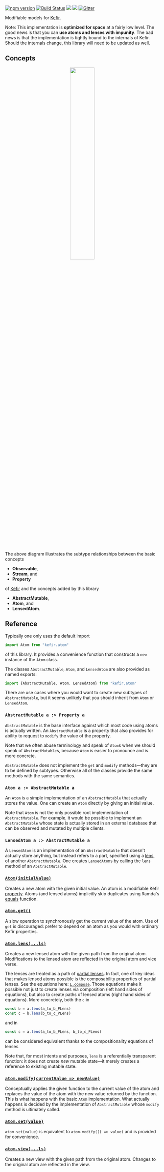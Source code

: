 [![npm version](https://badge.fury.io/js/kefir.atom.svg)](http://badge.fury.io/js/kefir.atom) [![Build Status](https://travis-ci.org/calmm-js/kefir.atom.svg?branch=master)](https://travis-ci.org/calmm-js/kefir.atom) [![](https://david-dm.org/calmm-js/kefir.atom.svg)](https://david-dm.org/calmm-js/kefir.atom) [![](https://david-dm.org/calmm-js/kefir.atom/dev-status.svg)](https://david-dm.org/calmm-js/kefir.atom#info=devDependencies) [![Gitter](https://img.shields.io/gitter/room/calmm-js/chat.js.svg?style=flat-square)](https://gitter.im/calmm-js/chat)

Modifiable models for [Kefir](http://rpominov.github.io/kefir/).

Note: This implementation is **optimized for space** at a fairly low level.  The
good news is that you can **use atoms and lenses with impunity**.  The bad news
is that the implementation is tightly bound to the internals of Kefir.  Should
the internals change, this library will need to be updated as well.

## Concepts

<p align="center"><img width="40%" height="40%" src="http://calmm-js.github.io/kefir.atom/images/Observables.svg"></p>

The above diagram illustrates the subtype relationships between the basic
concepts

* **Observable**,
* **Stream**, and
* **Property**

of [Kefir](http://rpominov.github.io/kefir/#about-observables) and the concepts
added by this library

* **AbstractMutable**,
* **Atom**, and
* **LensedAtom**.

## Reference

Typically one only uses the default import

```js
import Atom from "kefir.atom"
```

of this library.  It provides a convenience function that constructs a `new`
instance of the `Atom` class.

The classes `AbstractMutable`, `Atom`, and `LensedAtom` are also provided as
named exports:

```js
import {AbstractMutable, Atom, LensedAtom} from "kefir.atom"
```

There are use cases where you would want to create new subtypes of
`AbstractMutable`, but it seems unlikely that you should inherit from `Atom` or
`LensedAtom`.

### `AbstractMutable a :> Property a`

`AbstractMutable` is the base interface against which most code using atoms is
actually written.  An `AbstractMutable` is a property that also provides for
ability to request to `modify` the value of the property.

Note that we often abuse terminology and speak of `Atom`s when we should speak
of `AbstractMutable`s, because `Atom` is easier to pronounce and is more
concrete.

`AbstractMutable` does not implement the `get` and `modify` methods&mdash;they
are to be defined by subtypes.  Otherwise all of the classes provide the same
methods with the same semantics.

### `Atom a :> AbstractMutable a`

An `Atom` is a simple implementation of an `AbstractMutable` that actually
stores the value.  One can create an `Atom` directly by giving an initial value.

Note that `Atom` is not the only possible root implementation of
`AbstractMutable`.  For example, it would be possible to implement an
`AbstractMutable` whose state is actually stored in an external database that
can be observed and mutated by multiple clients.

### `LensedAtom a :> AbstractMutable a`

A `LensedAtom` is an implementation of an `AbstractMutable` that doesn't
actually store anything, but instead refers to a part, specified using a
[lens](https://github.com/calmm-js/partial.lenses/), of another
`AbstractMutable`.  One creates `LensedAtom`s by calling the `lens` method of an
`AbstractMutable`.

### [`Atom(initialValue)`](#atominitialvalue "Atom :: a -> Atom a")

Creates a new atom with the given initial value.  An atom is a modifiable Kefir
[property](http://rpominov.github.io/kefir/#about-observables).  Atoms (and
lensed atoms) implicitly skip duplicates using Ramda's
[equals](http://ramdajs.com/0.20.0/docs/#equals) function.

### [`atom.get()`](#atomget "get :: AbstractMutable a -> a")

A slow operation to synchronously get the current value of the atom.  Use of
`get` is discouraged: prefer to depend on an atom as you would with ordinary
Kefir properties.

### [`atom.lens(...ls)`](#atomlensls "lens :: AbstractMutable a -> (...PLens a b) -> LensedAtom b")

Creates a new lensed atom with the given path from the original atom.
Modifications to the lensed atom are reflected in the original atom and vice
verse.

The lenses are treated as a path of
[partial lenses](https://github.com/calmm-js/partial.lenses/).  In fact, one of
key ideas that makes lensed atoms possible is the composability properties of
partial lenses.  See the equations here:
[`L.compose`](https://github.com/calmm-js/partial.lenses#lcomposels).  Those
equations make it possible not just to create lenses via composition (left hand
sides of equations), but also to create paths of lensed atoms (right hand sides
of equations).  More concretely, both the `c` in

```js
const b = a.lens(a_to_b_PLens)
const c = b.lens(b_to_c_PLens)
```

and in

```js
const c = a.lens(a_to_b_PLens, b_to_c_PLens)
```

can be considered equivalent thanks to the compositionality equations of lenses.

Note that, for most intents and purposes, `lens` is a referentially transparent
function: it does not create *new* mutable state&mdash;it merely creates a
reference to existing mutable state.

### [`atom.modify(currentValue => newValue)`](#atommodifycurrentvalue--newvalue "modify :: AbstractMutable a -> (a -> a) -> ()")

Conceptually applies the given function to the current value of the atom and
replaces the value of the atom with the new value returned by the function.
This is what happens with the basic `Atom` implementation.  What actually
happens is decided by the implementation of `AbstractMutable` whose `modify`
method is ultimately called.

### [`atom.set(value)`](#atomsetvalue "set :: AbstractMutable a -> a -> ()")

`atom.set(value)` is equivalent to `atom.modify(() => value)` and is provided
for convenience.

### [`atom.view(...ls)`](#atomviewls "view :: AbstractMutable a -> (...PLens a b) -> Property b")

Creates a new view with the given path from the original atom.  Changes to the
original atom are reflected in the view.
